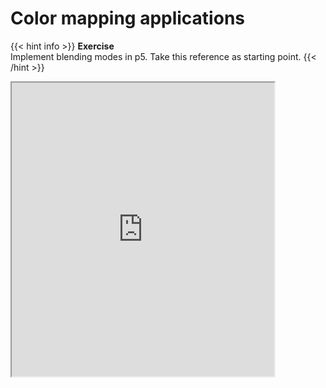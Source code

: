 # Color mapping applications

{{< hint info >}}
**Exercise**  
Implement blending modes in p5. Take this reference as starting point.
{{< /hint >}}

<iframe height="470" width="420" src="https://editor.p5js.org/Fafnir/full/NFPfe-T-k"></iframe>